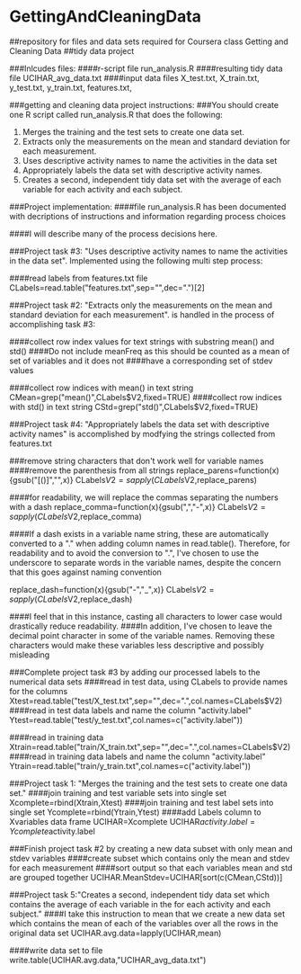 GettingAndCleaningData
======================
##repository for files and data sets required for Coursera class Getting and Cleaning Data
##tidy data project

###Inlcudes files: 
####r-script file
run_analysis.R
####resulting tidy data file
UCIHAR_avg_data.txt
####input data files
X_test.txt,
X_train.txt,
y_test.txt,
y_train.txt,
features.txt,

###getting and cleaning data project instructions:
###You should create one R script called run_analysis.R that does the following:

1. Merges the training and the test sets to create one data set.
2. Extracts only the measurements on the mean and standard deviation for each
   measurement. 
3. Uses descriptive activity names to name the activities in the data set
4. Appropriately labels the data set with descriptive activity names. 
5. Creates a second, independent tidy data set with the average of each variable 
   for each activity and each subject.

###Project implementation: 
####file run_analysis.R has been documented with decriptions of instructions and information regarding process choices

####I will describe many of the process decisions here.

###Project task #3: "Uses descriptive activity names to name the activities in the data set".
Implemented using the following multi step process:

####read labels from features.txt file 
CLabels=read.table("features.txt",sep="",dec=".")[2]

###Project task #2: "Extracts only the measurements on the mean and standard deviation for each measurement". 
is handled in the process of accomplishing task #3:

####collect row index values for text strings with substring mean() and std()
####Do not include meanFreq as this should be counted as a mean of set of variables and it does not
####have a corresponding set of stdev values

####collect row indices with mean() in text string 
CMean=grep("mean()",CLabels$V2,fixed=TRUE)
####collect row indices with std() in text string
CStd=grep("std()",CLabels$V2,fixed=TRUE) 

###Project task #4: "Appropriately labels the data set with descriptive activity names" is accomplished by modfying the strings collected from features.txt

###remove string characters that don't work well for variable names
####remove the parenthesis from all strings
replace_parens=function(x){gsub("[()]","",x)}
CLabels$V2=sapply(CLabels$V2,replace_parens)

####for readability, we will replace the commas separating the numbers with a dash
replace_comma=function(x){gsub(",","-",x)}
CLabels$V2=sapply(CLabels$V2,replace_comma)

####If a dash exists in a variable name string, these are automatically converted to  a "." when adding column names in read.table(). Therefore, for readability and to avoid the conversion to ".", I've chosen to use the underscore to separate words in the variable names, despite the concern that this goes against naming convention

replace_dash=function(x){gsub("-","_",x)}
CLabels$V2=sapply(CLabels$V2,replace_dash)

####I feel that in this instance, casting all characters to lower case would drastically reduce readability.
####In addition, I've chosen to leave the decimal point character in some of the variable names. Removing these characters would make these variables less descriptive and possibly misleading

###Complete project task #3 by adding our processed labels to the numerical data sets
####read in test data, using CLabels to provide names for the columns
Xtest=read.table("test/X_test.txt",sep="",dec=".",col.names=CLabels$V2)
####read in test data labels and name the column "activity.label"
Ytest=read.table("test/y_test.txt",col.names=c("activity.label"))

####read in training data
Xtrain=read.table("train/X_train.txt",sep="",dec=".",col.names=CLabels$V2)
####read in training data labels and name the column "activity.label"
Ytrain=read.table("train/y_train.txt",col.names=c("activity.label"))

###Project task 1: "Merges the training and the test sets to create one data set."
####join training and test variable sets into single set
Xcomplete=rbind(Xtrain,Xtest)
####join training and test label sets into single set
Ycomplete=rbind(Ytrain,Ytest)
####add Labels column to Xvariables data frame
UCIHAR=Xcomplete
UCIHAR$activity.label=Ycomplete$activity.label

###Finish project task #2 by creating a new data subset with only mean and stdev variables
####create subset which contains only the mean and stdev for each measurement
####sort output so that each variables mean and std are grouped together
UCIHAR.MeanStdev=UCIHAR[sort(c(CMean,CStd))]

###Project task 5:"Creates a second, independent tidy data set which contains the average of each variable in the for each activity and each subject."
####I take this instruction to mean that we create a new data set which contains the mean of each of the variables over all the rows in the original data set
UCIHAR.avg.data=lapply(UCIHAR,mean)

####write data set to file
write.table(UCIHAR.avg.data,"UCIHAR_avg_data.txt")
